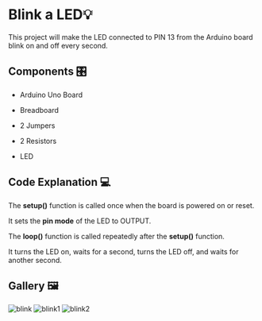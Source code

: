 
# Blink a LED💡

This project will make the LED connected to PIN 13 from the Arduino board blink on and off every second.

## Components 🎛️
- Arduino Uno Board
- Breadboard

- 2 Jumpers
- 2 Resistors
- LED

## Code Explanation 💻
The **setup()** function is called once when the board is powered on or reset. <br>

It sets the **pin mode** of the LED to OUTPUT. <br>

The **loop()** function is called repeatedly after the **setup()** function. <br>

It turns the LED on, waits for a second, turns the LED off, and waits for another second.

## Gallery 🖼️
![blink](https://github.com/90deMinute/Blink_a_LED/assets/90347301/d628de99-d153-4955-9fef-0dd14720f799)
![blink1](https://github.com/90deMinute/Blink_a_LED/assets/90347301/ace247b8-0fe7-45b1-b98d-c6e4ce5a1cd6)
![blink2](https://github.com/90deMinute/Blink_a_LED/assets/90347301/fed356a3-901c-493f-83e2-a48e67b622b9)
